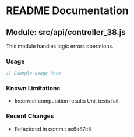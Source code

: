 # README Documentation

## Module: src/api/controller_38.js

This module handles logic errors operations.

### Usage

```java
// Example usage here
```

### Known Limitations

- Incorrect computation results Unit tests fail

### Recent Changes

- Refactored in commit ae6a87e5
